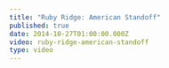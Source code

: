 ```yaml
---
title: "Ruby Ridge: American Standoff"
published: true
date: 2014-10-27T01:00:00.000Z
video: ruby-ridge-american-standoff
type: video
---
```

